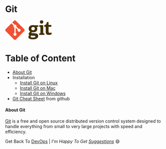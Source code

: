# Git
![Git](img/Git-logo.png)

Table of Content
=================
<!--ts-->
* [About Git](#about_git)
* Installation
  * [Install Git on Linux](installation/install_git_on_linux.md)
  * [Install Git on Mac](installation/install_git_on_mac.md)
  * [Install Git on Windows](installation/install_git_on_windows.md)
* [Git Cheat Sheet](git-cheat-sheet-education.pdf) from github
<!--te-->

<a name="about_git"></a>

#### About Git

[Git](https://git-scm.com/) is a free and open source distributed version control system designed to handle everything from small to very large projects with speed and efficiency.

Get Back To [DevOps](../../../) | _I'm Happy To Get [Suggestions](https://forms.gle/UPiN8UrHikj9UR5UA)_ :smile:
